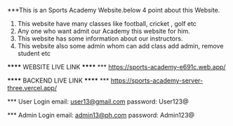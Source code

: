 \*\*\*This is an Sports Academy Website.below 4 point about this Website.

1.  This website have many classes like football, cricket , golf etc
2.  Any one who want admit our Academy this website for him.
3.  This website has some information about our instructors.
4.  This website also some admin whom can add class add admin, remove student etc

**\*\*\*\*** WEBSITE LIVE LINK **\*\*\*\***
\*\*\* https://sports-academy-e691c.web.app/

**\*\*\*\*** BACKEND LIVE LINK **\*\*\*\***
\*\*\* https://sports-academy-server-three.vercel.app/

\*\*\* User Login
email: user13@gmail.com
password: User123@

\*\*\* Admin Login
email: admin13@ph.com
password: Admin123@
